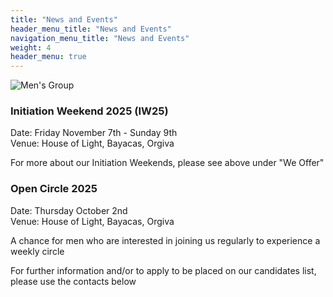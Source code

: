 ```yaml
---
title: "News and Events"
header_menu_title: "News and Events"
navigation_menu_title: "News and Events"
weight: 4
header_menu: true
---
```


![Men's Group](images/backlight.jpg)

### Initiation Weekend 2025 (IW25)

Date: Friday November 7th - Sunday 9th\
Venue: House of Light, Bayacas, Orgiva

For more about our Initiation Weekends, please see above under "We Offer"

### Open Circle 2025

Date: Thursday October 2nd\
Venue: House of Light, Bayacas, Orgiva

A chance for men who are interested in joining us regularly to experience a weekly circle

For further information and/or to apply to be placed on our candidates list, please use the contacts below

